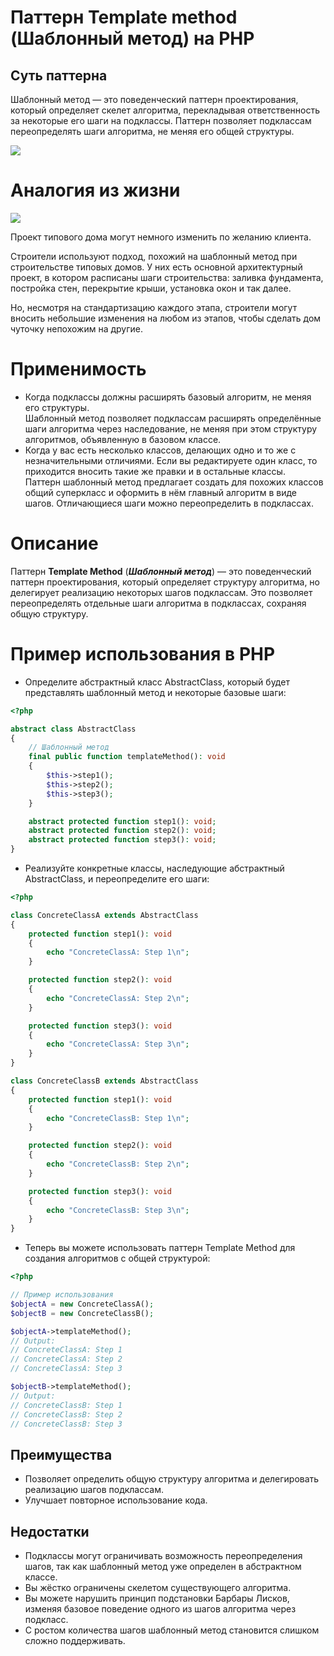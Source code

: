 # Паттерн Template method (Шаблонный метод) на PHP

## Суть паттерна
Шаблонный метод — это поведенческий паттерн проектирования, который определяет скелет алгоритма, перекладывая ответственность за некоторые его шаги на подклассы. Паттерн позволяет подклассам переопределять шаги алгоритма, не меняя его общей структуры.  

![](https://refactoring.guru/images/patterns/content/template-method/template-method.png)   

# Аналогия из жизни
![](https://refactoring.guru/images/patterns/diagrams/template-method/live-example.png?id=2485d52852f87da06c9cc0e2fd257d6a)

Проект типового дома могут немного изменить по желанию клиента.  

Строители используют подход, похожий на шаблонный метод при строительстве типовых домов. У них есть основной архитектурный проект, в котором расписаны шаги строительства: заливка фундамента, постройка стен, перекрытие крыши, установка окон и так далее.  

Но, несмотря на стандартизацию каждого этапа, строители могут вносить небольшие изменения на любом из этапов, чтобы сделать дом чуточку непохожим на другие.

# Применимость
* Когда подклассы должны расширять базовый алгоритм, не меняя его структуры.  
  Шаблонный метод позволяет подклассам расширять определённые шаги алгоритма через наследование, не меняя при этом структуру алгоритмов, объявленную в базовом классе.
* Когда у вас есть несколько классов, делающих одно и то же с незначительными отличиями. Если вы редактируете один класс, то приходится вносить такие же правки и в остальные классы.  
  Паттерн шаблонный метод предлагает создать для похожих классов общий суперкласс и оформить в нём главный алгоритм в виде шагов. Отличающиеся шаги можно переопределить в подклассах.

# Описание

Паттерн **Template Method** (**_Шаблонный метод_**) — это поведенческий паттерн проектирования, который определяет структуру алгоритма, но делегирует реализацию некоторых шагов подклассам. Это позволяет переопределять отдельные шаги алгоритма в подклассах, сохраняя общую структуру.

# Пример использования в PHP

* Определите абстрактный класс AbstractClass, который будет представлять шаблонный метод и некоторые базовые шаги:
```php
<?php

abstract class AbstractClass
{
    // Шаблонный метод
    final public function templateMethod(): void
    {
        $this->step1();
        $this->step2();
        $this->step3();
    }

    abstract protected function step1(): void;
    abstract protected function step2(): void;
    abstract protected function step3(): void;
}
```

* Реализуйте конкретные классы, наследующие абстрактный AbstractClass, и переопределите его шаги:
```php
<?php

class ConcreteClassA extends AbstractClass
{
    protected function step1(): void
    {
        echo "ConcreteClassA: Step 1\n";
    }

    protected function step2(): void
    {
        echo "ConcreteClassA: Step 2\n";
    }

    protected function step3(): void
    {
        echo "ConcreteClassA: Step 3\n";
    }
}

class ConcreteClassB extends AbstractClass
{
    protected function step1(): void
    {
        echo "ConcreteClassB: Step 1\n";
    }

    protected function step2(): void
    {
        echo "ConcreteClassB: Step 2\n";
    }

    protected function step3(): void
    {
        echo "ConcreteClassB: Step 3\n";
    }
}
```

* Теперь вы можете использовать паттерн Template Method для создания алгоритмов с общей структурой:
```php
<?php

// Пример использования
$objectA = new ConcreteClassA();
$objectB = new ConcreteClassB();

$objectA->templateMethod();
// Output:
// ConcreteClassA: Step 1
// ConcreteClassA: Step 2
// ConcreteClassA: Step 3

$objectB->templateMethod();
// Output:
// ConcreteClassB: Step 1
// ConcreteClassB: Step 2
// ConcreteClassB: Step 3
```

## Преимущества

* Позволяет определить общую структуру алгоритма и делегировать реализацию шагов подклассам.
* Улучшает повторное использование кода.

## Недостатки

* Подклассы могут ограничивать возможность переопределения шагов, так как шаблонный метод уже определен в абстрактном классе.
* Вы жёстко ограничены скелетом существующего алгоритма.
* Вы можете нарушить принцип подстановки Барбары Лисков, изменяя базовое поведение одного из шагов алгоритма через подкласс.
* С ростом количества шагов шаблонный метод становится слишком сложно поддерживать.